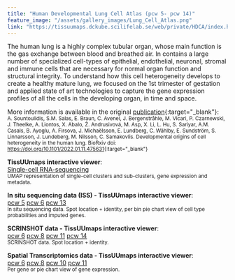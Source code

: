 ```yaml
---
title: "Human Developmental Lung Cell Atlas (pcw 5- pcw 14)"
feature_image: "/assets/gallery_images/Lung_Cell_Atlas.png"
link: "https://tissuumaps.dckube.scilifelab.se/web/private/HDCA/index.html"
---
```


The human lung is a highly complex tubular organ, whose main function is the gas exchange between blood and breathed air. In contains a large number of specialized cell-types of epithelial, endothelial, neuronal, stromal and immune cells that are necessary for normal organ function and structural integrity. To understand how this cell heterogeneity develops to create a healthy mature lung, we focused on the 1st trimester of gestation and applied state of art technologies to capture the gene expression profiles of all the cells in the developing organ, in time and space.

More information is available in the original [publication](https://doi.org/10.1101/2022.01.11.475631){:target="_blank"}: \
<small>A. Sountoulidis, S.M. Salas, E. Braun, C. Avenel, J. Bergenstråhle, M. Vicari, P. Czarnewski, J. Theelke, A. Liontos, X. Abalo, Ž. Andrusivová, M. Asp, X. Li, L. Hu, S. Sariyar, A.M. Casals, B. Ayoglu, A. Firsova, J. Michaëlsson, E. Lundberg, C. Wählby, E. Sundström, S. Linnarsson, J. Lundeberg, M. Nilsson, C. Samakovlis. Developmental origins of cell heterogeneity in the human lung. BioRxiv doi: <https://doi.org/10.1101/2022.01.11.475631>{:target="_blank"}</small>

**TissUUmaps interactive viewer**: \
<a href='https://tissuumaps.dckube.scilifelab.se/UMAP.tmap?path=private/HDCA/UMAP/' target="_blank" class="button">Single-cell RNA-sequencing</a> \
<small>UMAP representation of single-cell clusters and sub-clusters, gene expression and metadata.</small>

**In situ sequencing data (ISS) - TissUUmaps interactive viewer**: \
<a href='https://tissuumaps.dckube.scilifelab.se/05.tmap?path=private/HDCA/ISS/' target="_blank" class="button">pcw 5</a>  <a href='https://tissuumaps.dckube.scilifelab.se/06.tmap?path=private/HDCA/ISS/' target="_blank" class="button">pcw 6</a>  <a href='https://tissuumaps.dckube.scilifelab.se/13.tmap?path=private/HDCA/ISS/' target="_blank" class="button">pcw 13</a>\
<small>In situ sequencing data. Spot location + identity, per bin pie chart view of cell type probabilities and imputed genes.</small>

**SCRINSHOT data - TissUUmaps interactive viewer**: \
<a href='https://tissuumaps.dckube.scilifelab.se/pcw6.tmap?path=private/HDCA/SCRINSHOT/' target="_blank" class="button">pcw 6</a>  <a href='https://tissuumaps.dckube.scilifelab.se/pcw8.tmap?path=private/HDCA/SCRINSHOT/' target="_blank" class="button">pcw 8</a>  <a href='https://tissuumaps.dckube.scilifelab.se/pcw11.tmap?path=private/HDCA/SCRINSHOT/' target="_blank" class="button">pcw 11</a>  <a href='https://tissuumaps.dckube.scilifelab.se/pcw14.tmap?path=private/HDCA/SCRINSHOT/' target="_blank" class="button">pcw 14</a>\
<small>SCRINSHOT data. Spot location + identity.</small>

**Spatial Transcriptomics data - TissUUmaps interactive viewer**: \
<a href='https://tissuumaps.dckube.scilifelab.se/Counts_25.tmap?path=private/HDCA/ST/' target="_blank" class="button">pcw 6</a>  <a href='https://tissuumaps.dckube.scilifelab.se/Counts_29.tmap?path=private/HDCA/ST/' target="_blank" class="button">pcw 8</a>  <a href='https://tissuumaps.dckube.scilifelab.se/Counts_06.tmap?path=private/HDCA/ST/' target="_blank" class="button">pcw 10</a>  <a href='https://tissuumaps.dckube.scilifelab.se/Counts_23.tmap?path=private/HDCA/ST/' target="_blank" class="button">pcw 11</a>\
<small>Per gene or pie chart view of gene expression.</small>